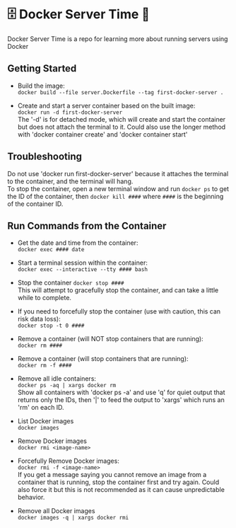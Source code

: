 # 🗄️ Docker Server Time 🐳

Docker Server Time is a repo for learning more about running servers using Docker

## Getting Started

* Build the image:  
`docker build --file server.Dockerfile --tag first-docker-server .` 

* Create and start a server container based on the built image:  
`docker run -d first-docker-server`  
The '-d' is for detached mode, which will create and start the container but does not attach the terminal to it. Could also use the longer method with 'docker container create' and 'docker container start'

## Troubleshooting

Do not use 'docker run first-docker-server' because it attaches the terminal to the container, and the terminal will hang.  
To stop the container, open a new terminal window and run `docker ps` to get the ID of the container, then `docker kill ####` where `####` is the beginning of the container ID.

## Run Commands from the Container

* Get the date and time from the container:  
`docker exec #### date`

* Start a terminal session within the container:  
`docker exec --interactive --tty #### bash`

* Stop the container 
`docker stop ####`  
This will attempt to gracefully stop the container, and can take a little while to complete.

* If you need to forcefully stop the container (use with caution, this can risk data loss):  
`docker stop -t 0 ####`

* Remove a container (will NOT stop containers that are running):  
`docker rm ####`

* Remove a container (will stop containers that are running):  
`docker rm -f ####`

* Remove all idle containers:  
`docker ps -aq | xargs docker rm`  
Show all containers with 'docker ps -a' and use 'q' for quiet output that returns only the IDs, then '|' to feed the output to 'xargs' which runs an 'rm' on each ID.

* List Docker images  
`docker images`

* Remove Docker images  
`docker rmi <image-name>`

* Forcefully Remove Docker images:  
`docker rmi -f <image-name>`  
If you get a message saying you cannot remove an image from a container that is running, stop the container first and try again. Could also force it but this is not recommended as it can cause unpredictable behavior.

* Remove all Docker images  
`docker images -q | xargs docker rmi`